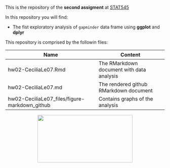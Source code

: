 This is the repository of the **second assigment** at [STAT545](http://stat545.com/)

In this repository you will find:

+ The fist exploratory analysis of `gapminder` data frame using **ggplot** and **dplyr**

This repository is comprised by the followin files:

|  Name  | Content |
|--------|---------|
|hw02-CeciliaLe07.Rmd | The RMarkdown document with data analysis |
|hw02-CeciliaLe07.md  | The rendered github RMarkdown document    |
|hw02-CeciliaLe07_files/figure-markdown_github	| Contains graphs of the analysis |

<p align="center">
<img src="https://media.giphy.com/media/26AHyxxCItIbFijLO/giphy.gif" width="300" height="150"/>
</p>
